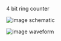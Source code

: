 4 bit ring counter


![image](https://github.com/user-attachments/assets/6ab03de5-6229-48e1-a4c7-3e17da6af488)
schematic

     
![image](https://github.com/user-attachments/assets/3c8d0869-55b2-411f-96f1-ddf042f2ac82)
waveform
